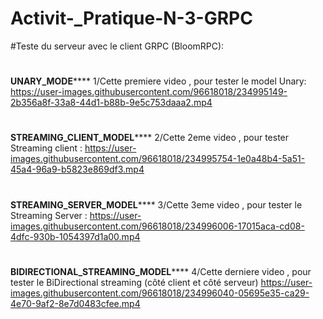 # Activit-_Pratique-N-3-GRPC
#Teste du serveur avec le client GRPC (BloomRPC):
#
**************************UNARY_MODE******************************
1/Cette premiere video , pour tester le model Unary:
https://user-images.githubusercontent.com/96618018/234995149-2b356a8f-33a8-44d1-b88b-9e5c753daaa2.mp4
#
**************************STREAMING_CLIENT_MODEL******************************
2/Cette 2eme video , pour tester Streaming client : 
https://user-images.githubusercontent.com/96618018/234995754-1e0a48b4-5a51-45a4-96a9-b5823e869df3.mp4
#
**************************STREAMING_SERVER_MODEL******************************
3/Cette 3eme video , pour tester le Streaming Server :
https://user-images.githubusercontent.com/96618018/234996006-17015aca-cd08-4dfc-930b-1054397d1a00.mp4
#
**************************BIDIRECTIONAL_STREAMING_MODEL******************************
4/Cette derniere video , pour tester le BiDirectional streaming (côté client et côté serveur)
https://user-images.githubusercontent.com/96618018/234996040-05695e35-ca29-4e70-9af2-8e7d0483cfee.mp4




